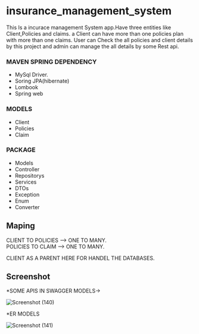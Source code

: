 # insurance_management_system
This Is a incurace management System app.Have three entities like Client,Policies and claims.
a Client can have more than one policies plan with more than one claims.
User can Check the all policies and client details by this project and admin can manage the all details by some Rest api.

### MAVEN SPRING DEPENDENCY
* MySql Driver.
* Soring JPA(hibernate)
* Lombook
* Spring web

### MODELS
* Client
* Policies
* Claim
### PACKAGE
* Models
* Controller
* Repositorys
* Services
* DTOs
* Exception
* Enum
* Converter

## Maping
CLIENT TO POLICIES --> ONE TO MANY.  
POLICIES TO CLAIM -->  ONE TO MANY.

CLIENT AS A PARENT HERE FOR HANDEL THE DATABASES.



## Screenshot  

*SOME APIS IN SWAGGER MODELS->

![Screenshot (140)](https://user-images.githubusercontent.com/106426358/229227181-ea085f92-97e0-4122-a7ad-7fe3e0c2e1c8.png)

*ER MODELS

![Screenshot (141)](https://user-images.githubusercontent.com/106426358/229227020-27621aeb-8c3b-472d-aab4-e0b4c7bf1324.png)
